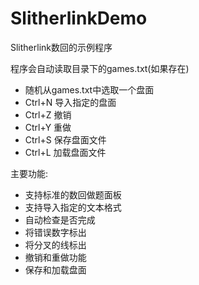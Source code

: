 # SlitherlinkDemo
Slitherlink数回的示例程序

程序会自动读取目录下的games.txt(如果存在)

- 随机从games.txt中选取一个盘面
- Ctrl+N 导入指定的盘面
- Ctrl+Z 撤销
- Ctrl+Y 重做
- Ctrl+S 保存盘面文件
- Ctrl+L 加载盘面文件

主要功能:

- 支持标准的数回做题面板
- 支持导入指定的文本格式
- 自动检查是否完成
- 将错误数字标出
- 将分叉的线标出
- 撤销和重做功能
- 保存和加载盘面